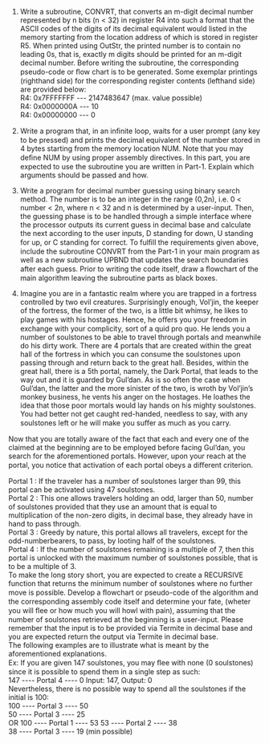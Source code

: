 1. Write a subroutine, CONVRT, that converts an m-digit decimal number represented by n bits (n < 32) in register R4 into such a format that the ASCII codes of the digits of its decimal equivalent would listed in the memory starting from the location address of which is stored in register R5. When printed using OutStr, the printed number is to contain no leading 0s, that is, exactly m digits should be printed for an m-digit decimal number. Before writing the subroutine, the corresponding pseudo-code or ﬂow chart is to be generated.
Some exemplar printings (righthand side) for the corresponding register contents (lefthand side) are provided below:   
R4: 0x7FFFFFFF --- 2147483647 (max. value possible)   
R4: 0x0000000A --- 10    
R4: 0x00000000 --- 0
  
2. Write a program that, in an inﬁnite loop, waits for a user prompt (any key to be pressed) and prints the decimal equivalent of the number stored in 4 bytes starting from the memory location NUM. Note that you may deﬁne NUM by using proper assembly directives. In this part, you are expected to use the subroutine you are written in Part-1. Explain which arguments should be passed and how.  
   
3. Write a program for decimal number guessing using binary search method. The number is to be an integer in the range (0,2n), i.e. 0 < number < 2n, where n < 32 and n is determined by a user-input. Then, the guessing phase is to be handled through a simple interface where the processor outputs its current guess in decimal base and calculate the next according to the user inputs, D standing for down, U standing for up, or C standing for correct. To fulﬁll the requirements given above, include the subroutine CONVRT from the Part-1 in your main program as well as a new subroutine UPBND that updates the search boundaries after each guess. Prior to writing the code itself, draw a ﬂowchart of the main algorithm leaving the subroutine parts as black boxes.  
  
4. Imagine you are in a fantastic realm where you are trapped in a fortress controlled by two evil creatures. Surprisingly enough, Vol’jin, the keeper of the fortress, the former of the two, is a little bit whimsy, he likes to play games with his hostages. Hence, he oﬀers you your freedom in exchange with your complicity, sort of a quid pro quo. He lends you a number of soulstones to be able to travel through portals and meanwhile do his dirty work. There are 4 portals that are created within the great hall of the fortress in which you can consume the soulstones upon passing through and return back to the great hall. Besides, within the great hall, there is a 5th portal, namely, the Dark Portal, that leads to the way out and it is guarded by Gul’dan. As is so often the case when Gul’dan, the latter and the more sinister of the two, is wroth by Vol’jin’s monkey business, he vents his anger on the hostages. He loathes the idea that those poor mortals would lay hands on his mighty soulstones. You had better not get caught red-handed, needless to say, with any soulstones left or he will make you suﬀer as much as you carry.  
  
Now that you are totally aware of the fact that each and every one of the claimed at the beginning are to be employed before facing Gul’dan, you search for the aforementioned portals. However, upon your reach at the portal, you notice that activation of each portal obeys a diﬀerent criterion.
  
Portal 1 : If the traveler has a number of soulstones larger than 99, this portal can be activated using 47 soulstones.  
Portal 2 : This one allows travelers holding an odd, larger than 50, number of soulstones provided that they use an amount that is equal to multiplication of the non-zero digits, in decimal base, they already have in hand to pass through.  
Portal 3 : Greedy by nature, this portal allows all travelers, except for the odd-numberbearers, to pass, by looting half of the soulstones.  
Portal 4 : If the number of soulstones remaining is a multiple of 7, then this portal is unlocked with the maximum number of soulstones possible, that is to be a multiple of 3.  
To make the long story short, you are expected to create a RECURSIVE function that returns the minimum number of soulstones where no further move is possible. Develop a ﬂowchart or pseudo-code of the algorithm and the corresponding assembly code itself and determine your fate, (wheter you will ﬂee or how much you will howl with pain), assuming that the number of soulstones retrieved at the beginning is a user-input. Please remember that the input is to be provided via Termite in decimal base and you are expected return the output via Termite in decimal base.  
The following examples are to illustrate what is meant by the aforementioned explanations.  
Ex: If you are given 147 soulstones, you may ﬂee with none (0 soulstones) since it is possible to spend them in a single step as such:  
147 ---- Portal 4 ---- 0 Input: 147, Output: 0  
Nevertheless, there is no possible way to spend all the soulstones if the initial is 100:   
100 ---- Portal 3 ---- 50  
50 ---- Portal 3 ---- 25  
OR 
100 ---- Portal 1 ---- 53 
53 ---- Portal 2 ---- 38  
38 ---- Portal 3 ---- 19 (min possible)

